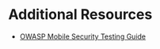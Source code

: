 # Additional Resources

* [OWASP Mobile Security Testing Guide](https://owasp.org/www-project-mobile-security-testing-guide/)

